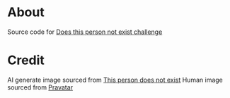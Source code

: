 About
=====

Source code for [Does this person not exist challenge](https://doesthispersonnotexist.com)

Credit
=====

AI generate image sourced from [This person does not exist](https://thispersondoesnotexist.com)
Human image sourced from [Pravatar](http://pravatar.cc)